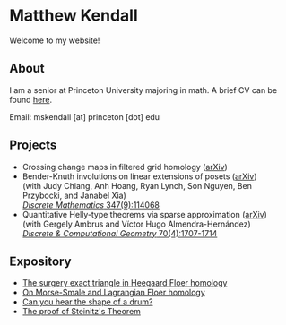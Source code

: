 # Matthew Kendall

Welcome to my website!

## About
I am a senior at Princeton University majoring in math.
A brief CV can be found <a href="/assets/CV-short-jun24.pdf" target="_blank">here</a>.

Email: mskendall [at] princeton [dot] edu

## Projects
- Crossing change maps in filtered grid homology (<a href="https://arxiv.org/abs/2303.04227">arXiv</a>) <br>
- Bender-Knuth involutions on linear extensions of posets (<a href="https://arxiv.org/abs/2302.12425">arXiv</a>) <br> (with Judy Chiang, Anh Hoang, Ryan Lynch, Son Nguyen, Ben Przybocki, and Janabel Xia) <br> <a href="https://www.sciencedirect.com/science/article/pii/S0012365X24001997">*Discrete Mathematics* 347(9):114068</a>
- Quantitative Helly-type theorems via sparse approximation (<a href="https://arxiv.org/abs/2108.05745">arXiv</a>) <br> (with Gergely Ambrus and Víctor Hugo Almendra-Hernández)  <br> <a href="https://link.springer.com/article/10.1007/s00454-022-00441-5">*Discrete & Computational Geometry* 70(4):1707-1714</a>

## Expository
- <a href="/assets/thesis-printable.pdf" target="_blank"> The surgery exact triangle in Heegaard Floer homology</a>
- <a href="/assets/HM-HF.pdf" target="_blank"> On Morse-Smale and Lagrangian Floer homology</a>
- <a href="/assets/drum.pdf" target="_blank"> Can you hear the shape of a drum?</a>
- <a href="/assets/steinitz.pdf" target="_blank"> The proof of Steinitz's Theorem</a>
